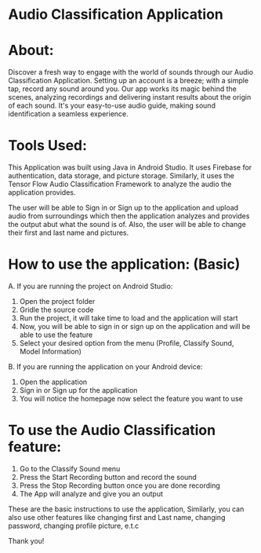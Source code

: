 
# Audio Classification Application

# About:

Discover a fresh way to engage with the world of sounds through our Audio Classification Application. Setting up an account is a breeze; with a simple tap, record any sound around you. Our app works its magic behind the scenes, analyzing recordings and delivering instant results about the origin of each sound. It's your easy-to-use audio guide, making sound identification a seamless experience. 


# Tools Used: 
This Application was built using Java in Android Studio. It uses Firebase for authentication, data storage, and picture storage. Similarly, it uses the Tensor Flow Audio Classification Framework to analyze the audio the application provides.


The user will be able to Sign in or Sign up to the application and upload audio from surroundings which then the application analyzes and provides the output abut what the sound is of. Also, the user will be able to change their first and last name and pictures.


# How to use the application: (Basic)

A. If you are running the project on Android Studio:

1. Open the project folder
2. Gridle the source code
3. Run the project, it will take time to load and the application will start
4. Now, you will be able to sign in or sign up on the application and will be able to use the feature
5. Select your desired option from the menu (Profile, Classify Sound, Model Information)


B. If you are running the application on your Android device:

1. Open the application
2. Sign in or Sign up for the application
3. You will notice the homepage now select the feature you want to use


 # To use the Audio Classification feature:

1. Go to the Classify Sound menu
2. Press the Start Recording button and record the sound
3. Press the Stop Recording button once you are done recording
4. The App will analyze and give you an output


These are the basic instructions to use the application, Similarly, you can also use other features like changing first and Last name, changing password, changing profile picture, e.t.c


Thank you!

